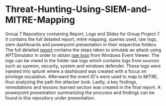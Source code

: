# Threat-Hunting-Using-SIEM-and-MITRE-Mapping
Group 7 Repository containing Report, Logs and Slides for Group Project 7. 
It contains the full detailed report, mitre mapping, queries used, raw logs,
siem dashboards and powerpoint presentation in their respective folders. 
The full detailed [report]([url](https://github.com/cyberwitch966/Threat-Hunting-Using-SIEM-and-MITRE-Mapping/tree/main/report)
) contains the steps taken to simulate an attack using APTSimulator 
in order to obtain [raw logs]([url](https://github.com/cyberwitch966/Threat-Hunting-Using-SIEM-and-MITRE-Mapping/tree/main/raw%20logs)) from Windows Event Viewer. The logs can be viwed in the folder raw logs 
which contains logs from sources such as sysmon, security, system and windows defender. 
These logs were injested into splunk where a dashboard was created with a focus on privilege escalation. 
Afterward the event ID's were used to map to MITRE, thus analyzing the path the attacker took. 
Lastly, a key findings, remediations and lessons learned section was created in the final report. 
A powerpoint presentation summarizing the proccess and findings can be found in this repository under presentation. 

